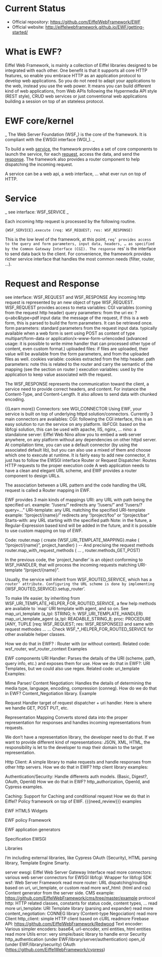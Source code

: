 # Current Status 
* Official repository: <https://github.com/EiffelWebFramework/EWF>
* Official website: <http://eiffelwebframework.github.io/EWF/getting-started/>

# What is EWF?

Eiffel Web Framework, is mainly a collection of Eiffel libraries designed to be integrated with each other. One benefit is that it supports all core HTTP features, so enable you embrace HTTP as an application protocol to develop web applications. So you do not need to adapt your applications to the web, instead you use the web power. It means you can build different kind of web applications, from Web APIs following the Hypermedia API style (REST style), CRUD web services or just conventional web applications building a session on top of an stateless protocol. 

# EWF core/kernel
_ The Web Server Foundation (WSF\_) is the core of the framework. It is compliant with the EWSGI interface (WGI\_). _

To build a web [service](#service), the framework provides a set of core components to launch the service, for each [request](#request-and-response), access the data, and send the [response](#request-and-response). 
The framework also provides a router component to help dispatching the incoming request.

A service can be a web api, a web interface, … what ever run on top of HTTP.

# Service
_ see interface: WSF_SERVICE _

Each incoming http request is processed by the following routine.

`{WSF_SERVICE}.execute (req: WSF_REQUEST; res: WSF_RESPONSE)`

This is the low level of the framework, at this point, `req’ provides access to the query and form parameters, input data, headers, … as specified by the Common Gateway Interface (CGI).
The response `res’ is the interface to send data back to the client.
For convenience, the framework provides richer service interface that handles the most common needs (filter, router, …).

# Request and Response
see interface: WSF_REQUEST and WSF_RESPONSE
Any incoming http request is represented by an new object of type WSF_REQUEST.
WSF_REQUEST provides access to
meta variables: CGI variables (coming from the request http header)
query parameters: from the uri ex: ?q=abc&type=pdf
input data: the message of the request, if this is a web form, this is parsed to build the form parameters. It can be retrieved once.
form parameters: standard parameters from the request input data.
typically available when a web form is sent using POST as content of type multipart/form-data or application/x-www-form-urlencoded
(advanced usage: it is possible to write mime handler that can processed other type of content, even custom format.)
uploaded files: if files are uploaded, their value will be available from the form parameters, and from the uploaded files as well.
cookies variable: cookies extracted from the http header.
path parameters: note this is related to the router and carry the semantic of the mapping (see the section on router )
execution variables: used by the application to keep value associated with the request.

The WSF_RESPONSE represents the communication toward the client, a service need to provide correct headers, and content. For instance the Content-Type, and Content-Length. It also allows to send data with chunked encoding.

{{Learn more}}
Connectors: 
see WGI_CONNECTOR
Using EWF, your service is built on top of underlying httpd solution/connectors.
Currently 3 main connectors are availables:
CGI: following the CGI interface, this is an easy solution to run the service on any platform.
libFCGI: based on the libfcgi solution, this can be used with apache, IIS, nginx, … 
nino: a standalone server: Eiffel Web Nino allow you to embed a web server anywhere, on any platform without any dependencies on other httpd server.
At compilation time, you can use a default connector (by using the associated default lib), but you can also use a mixed of them and choose which one to execute at runtime.
It is fairly easy to add new connector, it just has to follow the EWSGI interface
Router or Request Dispatcher:
Routes HTTP requests to the proper execution code
A web application needs to have a clean and elegant URL scheme, and EWF provides a router component to design URLs.

The association between a URL pattern and the code handling the URL request is called a Router mapping in EWF.

EWF provides 3 main kinds of mappings
URI: any URL with path being the specified uri.
example: “/users/”  redirects any “/users/” and “/users/?query=...”
URI-template: any URL matching the specified URI-template
example: “/project/{name}/” redirects any “/project/foo” or “/project/bar” 
Starts-with: any URL starting with the specified path
Note: in the future, a Regular-Expression based kind will be added in the future, and it is possible to use custom mapping on top of EWF.

Code:
router.map ( create {WSF_URI_TEMPLATE_MAPPING}.make (
“/project/{name}”, project_handler) 
)
	-- And precising the request methods
router.map_with_request_methods ( … , router.methods_GET_POST)


In the previous code, the `project_handler’ is an object conforming to WSF_HANDLER, that will process the incoming requests matching URI-template “/project/{name}”.

Usually, the service will inherit from WSF_ROUTED_SERVICE, which has a `router’ attribute.
Configuring the URL scheme is done by implementing  `{WSF_ROUTED_SERVICE}.setup_router’.

To make life easier, by inheriting from WSF_URI_TEMPLATE_HELPER_FOR_ROUTED_SERVICE, a few help methods are available to `map’ URI template with agent, and so on.
See 
map_uri_template (a_tpl: STRING; h: WSF_URI_TEMPLATE_HANDLER)
map_uri_template_agent (a_tpl: READABLE_STRING_8; proc: PROCEDURE [ANY, TUPLE [req: WSF_REQUEST; res: WSF_RESPONSE]])
and same with request methodes …
…
Check WSF_*_HELPER_FOR_ROUTED_SERVICE for other available helper classes.




How we do that in EWF? : Router with (or without context).
Related code: wsf_router,  wsf_router_context
Examples

EWF components 
URI Handler:
 Parses the details of the URI (scheme, path, query info, etc.) and exposes them for use.
How we do that in EWF?: URI Templates, but we could also use regex.
Related code: uri_template
Examples: 


Mime Parser/ Content Negotiation: 
Handles the details of determining the media type, language, encoding, compression (conneg). 
How do we do that in EWF? Content_Negotiation library.
Example


Request Handler
target of request dispatcher + uri handler. 
Here is where we handle GET, POST PUT, etc.

Representation Mapping
Converts stored data into the proper representation for responses and handles incoming representations from requests.

We don’t have a representation library, the developer need to do that.
If we want to provide different kind of representations: JSON, XML, HTML, the responsibility is let
to the developer to map their domain to the target representation. 

Http Client:
 A simple library to make requests and handle responses from other http servers.
How we do that in EWF? http client library
examples:

Authentication/Security: 
 Handle differents auth models. (Basic, Digest?, OAuth, OpenId)
How we do that in EWF? http_authorization, OpenId, and Cypress 
examples.

Caching:
 Support for Caching and conditional request
How we do that in Eiffel? Policy framework on top of EWF. {{{need_review}}}
examples 




EWF HTML5 Widgets

EWF policy Framework

EWF application generators



Specification
EWSGI



Libraries 

I’m including external libraries, like Cypress OAuth (Security),  HTML parsing library, Template Engine Smarty.


server
ewsgi: Eiffel Web Server Gateway Interface read more
connectors: various web server connectors for EWSGI
libfcgi: Wrapper for libfcgi SDK
wsf: Web Server Framework read more
router: URL dispatching/routing based on uri, uri_template, or custom read more
wsf_html: (html  and css) Content generator from the server side.
CMS example: https://github.com/EiffelWebFramework/cms/tree/master/example
protocol
http: HTTP related classes, constants for status code, content types, ... read more
uri_template: URI Template library (parsing and expander) read more
content_negotiation: CONNEG library (Content-type Negociation) read more
Client
http_client: simple HTTP client based on cURL readmore
Firebase API: https://github.com/EiffelWebFramework/Redwood 
Text
encoder: Various simpler encoders: base64, url-encoder, xml entities, html entities read more
Utils
error: very simple/basic library to handle error
Security
http_authentication (under EWF/library/server/authentication)
open_id (under EWF/library/security)
OAuth (https://github.com/EiffelWebFramework/cypress)

